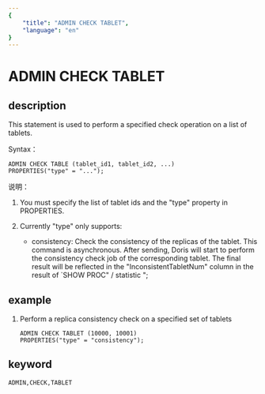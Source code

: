 ```yaml
---
{
    "title": "ADMIN CHECK TABLET",
    "language": "en"
}
---
```


<!-- 
Licensed to the Apache Software Foundation (ASF) under one
or more contributor license agreements.  See the NOTICE file
distributed with this work for additional information
regarding copyright ownership.  The ASF licenses this file
to you under the Apache License, Version 2.0 (the
"License"); you may not use this file except in compliance
with the License.  You may obtain a copy of the License at

  http://www.apache.org/licenses/LICENSE-2.0

Unless required by applicable law or agreed to in writing,
software distributed under the License is distributed on an
"AS IS" BASIS, WITHOUT WARRANTIES OR CONDITIONS OF ANY
KIND, either express or implied.  See the License for the
specific language governing permissions and limitations
under the License.
-->

# ADMIN CHECK TABLET

## description

This statement is used to perform a specified check operation on a list of tablets.

Syntax：

```
ADMIN CHECK TABLE (tablet_id1, tablet_id2, ...)
PROPERTIES("type" = "...");
```

说明：

1. You must specify the list of tablet ids and the "type" property in PROPERTIES.
2. Currently "type" only supports:

    * consistency: Check the consistency of the replicas of the tablet. This command is asynchronous. After sending, Doris will start to perform the consistency check job of the corresponding tablet. The final result will be reflected in the "InconsistentTabletNum" column in the result of `SHOW PROC" / statistic ";

## example

1. Perform a replica consistency check on a specified set of tablets

    ```
    ADMIN CHECK TABLET (10000, 10001)
    PROPERTIES("type" = "consistency");
    ```

## keyword

    ADMIN,CHECK,TABLET
